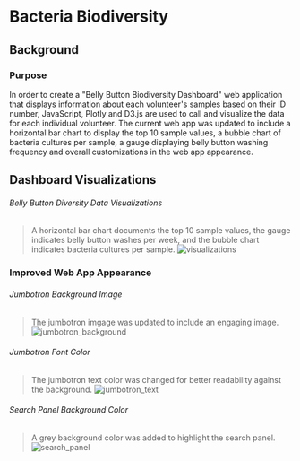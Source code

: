 # Bacteria Biodiversity

## Background

### Purpose

In order to create a "Belly Button Biodiversity Dashboard" web application that displays information about each volunteer's samples based on their ID number, JavaScript, Plotly and D3.js are used to call and visualize the data for each individual volunteer. The current web app was updated to include a horizontal bar chart to display the top 10 sample values, a bubble chart of bacteria cultures per sample, a gauge displaying belly button washing frequency and overall customizations in the web app appearance. 

## Dashboard Visualizations

###### Belly Button Diversity Data Visualizations
> A horizontal bar chart documents the top 10 sample values, the gauge indicates belly button washes per week, and the bubble chart indicates bacteria cultures per sample.
> ![visualizations](https://user-images.githubusercontent.com/77405273/116039362-7f9b1900-a61f-11eb-9ffb-150f6db6be04.png)


### Improved Web App Appearance

###### Jumbotron Background Image
> The jumbotron imgage was updated to include an engaging image.
> ![jumbotron_background](https://user-images.githubusercontent.com/77405273/116039369-81fd7300-a61f-11eb-9625-aaed991cea75.png)

###### Jumbotron Font Color
> The jumbotron text color was changed for better readability against the background.
> ![jumbotron_text](https://user-images.githubusercontent.com/77405273/116039366-80cc4600-a61f-11eb-8799-f7c42bf60960.png)

###### Search Panel Background Color
> A grey background color was added to highlight the search panel.
> ![search_panel](https://user-images.githubusercontent.com/77405273/116039373-832ea000-a61f-11eb-8eca-bc0c01e03ca5.png)

